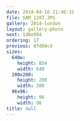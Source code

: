 ```yaml
---
date: 2014-04-16 21:46:31
file: SAM_1287.JPG
gallery: 2014-london
layout: gallery-photo
next: 1d6e904
ordering: 17
previous: 8fd08cd
sizes:
  640w:
    height: 854
    width: 640
  200x200:
    height: 200
    width: 200
  96x96:
    height: 96
    width: 96
title: null
---
```

